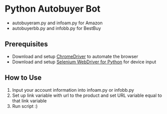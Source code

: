# Python Autobuyer Bot
* autobuyeram.py and infoam.py for Amazon
* autobuyerbb.py and infobb.py for BestBuy

## Prerequisites
* Download and setup [ChromeDriver](https://chromedriver.chromium.org/downloads) to automate the browser
* Download and setup [Selenium WebDriver for Python](https://www.selenium.dev/downloads/) for device input
  
## How to Use
1. Input your account information into infoam.py or infobb.py
2. Set up link variable with url to the product and set URL variable equal to that link variable
3. Run script :)
